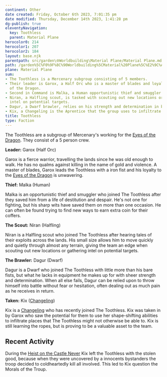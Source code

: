 ```yaml
---
continent: Other
date created: Friday, October 6th 2023, 7:01:35 pm
date modified: Thursday, December 14th 2023, 1:41:28 pm
dg-publish: true
eleventyNavigation:
  key: Toothless
  parent: Material Plane
herocolor0: 214
herocolor1: 207
herocolor2: 184
layout: base.njk
parentpath: src/garden\🌐Worldbuilding\Material Plane/Material Plane.md
path: /garden%5C%F0%9F%8C%90Worldbuilding%5CMaterial%20Plane%5C%E2%9C%A8%20Other%5CFactions/Toothless/
plane: Material Plane
sum:
- The Toothless is a Mercenary subgroup consisting of 5 members.
- Their leader is Garox, a Half Orc who is a master of blades and loyal to the Eyes
  of the Dragon.
- Second in Command is Malka, a Human opportunistic thief and smuggler.
- Niran, a Halfling scout, is tasked with scouting out new locations or gathering
  intel on potential targets.
- Dagur, a Dwarf brawler, relies on his strength and determination in battle.
- Kix, a Changeling is the Aprentice that the group uses to infiltrate places.
title: Toothless
type: Faction
---
```


The Toothless are a subgroup of Mercenary's working for the [Eyes of the Dragon](/garden/%F0%9F%8C%90Worldbuilding/Material%20Plane/%E2%9C%A8%20Other/Factions/Eyes%20of%20the%20Dragon). They consist of a 5 person crew.

**Leader:** Garox (Half Orc)

Garox is a fierce warrior, travelling the lands since he was old enough to walk. He has no qualms against killing in the name of gold and violence. A master of blades, Garox leads the Toothless with a iron fist and his loyalty to the [Eyes of the Dragon](/garden/%F0%9F%8C%90Worldbuilding/Material%20Plane/%E2%9C%A8%20Other/Factions/Eyes%20of%20the%20Dragon) is unwavering.

**Thief:** Malka (Human)

Malka is an opportunistic thief and smuggler who joined The Toothless after they saved him from a life of destitution and despair. He's not one for fighting, but his sharp wits have saved them on more than one occasion. He can often be found trying to find new ways to earn extra coin for their coffers.

**The Scout:**  Niran (Halfling)

Niran is a Halfling scout who joined The Toothless after hearing tales of their exploits across the lands. His small size allows him to move quickly and quietly through almost any terrain, giving the team an edge when scouting out new locations or gathering intel on potential targets.

**The Brawler:**  Dagur (Dwarf)

Dagur is a Dwarf who joined The Toothless with little more than his bare fists, but what he lacks in equipment he makes up for with sheer strength and determination. When all else fails, Dagur can be relied upon to throw himself into battle without fear or hesitation, often dealing out as much pain as he receives in return.

**Taken:** Kix ([Changeling](/garden/%F0%9F%8C%90Worldbuilding/Material%20Plane/%E2%9C%A8%20Other/Races/Changeling))

Kix is a [Changeling](/garden/%F0%9F%8C%90Worldbuilding/Material%20Plane/%E2%9C%A8%20Other/Races/Changeling) who has recently joined The Toothless.   Kix was taken in by Garox who saw the potential for them to use her shape-shifting abilities to infiltrate places that The Toothless might not otherwise be able to. Kix is still learning the ropes, but is proving to be a valuable asset to the team.

## Recent Activity

During the [Heist on the Castle Never](/garden/%F0%9F%8C%90Worldbuilding/Material%20Plane/%E2%9C%A8%20Other/Factions/Heist%20on%20the%20Castle%20Never) Kix left the Toothless with the stolen good, because when they were uncovered by a innocents bystanders the troop decided to coldheartedly kill all involved. This led to Kix question the Morals of the Troup.